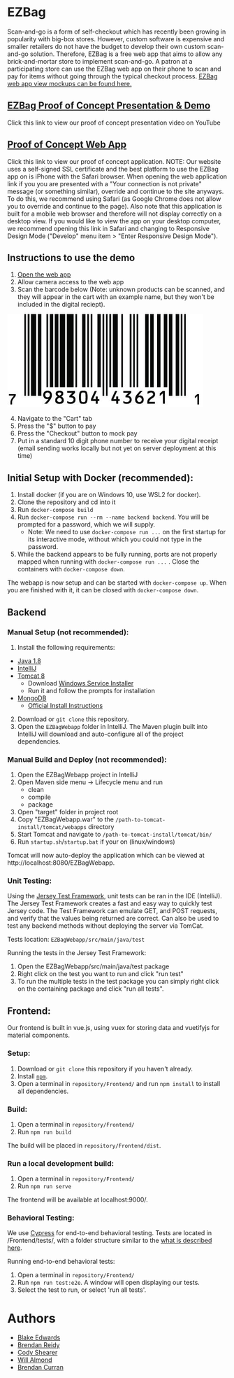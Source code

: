 # EZBag

Scan-and-go is a form of self-checkout which has recently been growing in popularity with big-box stores. 
However, custom software is expensive and smaller retailers do not have the budget to develop their own custom scan-and-go solution.
Therefore, EZBag is a free web app that aims to allow any brick-and-mortar store to implement scan-and-go. 
A patron at a participating store can use the EZBag web app on their phone to scan and pay for items without going through the typical checkout process.
[EZBag web app view mockups can be found here.](https://github.com/SCCapstone/EZBag/wiki/Requirements)


## [EZBag Proof of Concept Presentation & Demo](https://youtu.be/l9hTREqO-ws)
Click this link to view our proof of concept presentation video on YouTube

## [Proof of Concept Web App](https://blakeedwards.me:8443/EZBagWebapp/webapi/redirect/179aa3e0fb88f6e4ec0ef0d0f5588d43f93713e7b7e4a5ddd8a3fdd1c39701fa)
Click this link to view our proof of concept application. NOTE: Our website uses a self-signed SSL certificate and the best platform to use the EZBag app on is iPhone with the Safari browser. When opening the web application link if you you are presented with a "Your connection is not private" message (or something similar), override and continue to the site anyways. To do this, we recommend using Safari (as Google Chrome does not allow you to override and continue to the page). Also note that this application is built for a mobile web browser and therefore will not display correctly on a desktop view. If you would like to view the app on your desktop computer, we recommend opening this link in Safari and changing to Responsive Design Mode ("Develop" menu item > "Enter Responsive Design Mode").

## Instructions to use the demo
1. [Open the web app](https://blakeedwards.me:8443/EZBagWebapp/#/)
2. Allow camera access to the web app
3. Scan the barcode below (Note: unknown products can be scanned, and they will appear in the cart with an example name, but they won't be included in the digital reciept).

  ![](https://github.com/SCCapstone/EZBag/blob/master/readme/barcode_example.jpg)

4. Navigate to the "Cart" tab
5. Press the "$" button to pay
6. Press the "Checkout" button to mock pay
7. Put in a standard 10 digit phone number to receive your digital receipt (email sending works locally but not yet on server deployment at this time)

## Initial Setup with Docker (recommended):
1. Install docker (if you are on Windows 10, use WSL2 for docker).
2. Clone the repository and cd into it
4. Run `docker-compose build`
3. Run `docker-compose run --rm --name backend backend`. You will be prompted for a password, which we will supply.
    - Note: We need to use `docker-compose run ...` on the first startup for its interactive mode, without which you could not type in the password.
4. While the backend appears to be fully running, ports are not properly mapped when running with `docker-compose run ...` . Close the containers with `docker-compose down`.

The webapp is now setup and can be started with `docker-compose up`. When you are finished with it, it can be closed with `docker-compose down`.

## Backend

### Manual Setup (not recommended):

1. Install the following requirements:
* [Java 1.8](https://www.oracle.com/java/technologies/javase-downloads.html)
* [IntelliJ](https://www.jetbrains.com/idea/download/#section=windows)
* [Tomcat 8](https://tomcat.apache.org/)
    * Download [Windows Service Installer](https://tomcat.apache.org/download-80.cgi)
    * Run it and follow the prompts for installation
* [MongoDB](https://www.mongodb.com/)
    * [Official Install Instructions](https://docs.mongodb.com/manual/tutorial/install-mongodb-on-windows/)

2. Download or `git clone` this repository.
3. Open the `EZBagWebapp` folder in IntelliJ. The Maven plugin built into IntelliJ will download and auto-configure all of the project dependencies.

### Manual Build and Deploy (not recommended):
1. Open the EZBagWebapp project in IntelliJ
2. Open Maven side menu -> Lifecycle menu and run
    - clean
    - compile
    - package
3. Open "target" folder in project root
4. Copy "EZBagWebapp.war" to the ```/path-to-tomcat-install/tomcat/webapps``` directory
5. Start Tomcat and navigate to `/path-to-tomcat-install/tomcat/bin/`
6. Run `startup.sh`/`startup.bat` if your on (linux/windows)

Tomcat will now auto-deploy the application which can be viewed at http://localhost:8080/EZBagWebapp.

### Unit Testing:
Using the [Jersey Test Framework](https://www.baeldung.com/jersey-test), unit tests can be ran in the IDE (IntelliJ). The Jersey Test Framework creates a fast and easy way to quickly test Jersey code. The Test Framework can emulate GET, and POST requests, and verify that the values being returned are correct. Can also be used to test any backend methods without deploying the server via TomCat.

Tests location: `EZBagWebapp/src/main/java/test`

Running the tests in the Jersey Test Framework:
1. Open the EZBagWebapp/src/main/java/test package 
2. Right click on the test you want to run and click "run test"
3. To run the multiple tests in the test package you can simply right click on the containing package and click "run all tests".

## Frontend:
Our frontend is built in vue.js, using vuex for storing data and vuetifyjs for material components.

### Setup:
1. Download or `git clone` this repository if you haven't already.
2. Install [`npm`](https://www.npmjs.com/get-npm).
3. Open a terminal in `repository/Frontend/` and run `npm install` to install all dependencies.

### Build:
1. Open a terminal in `repository/Frontend/`
2. Run `npm run build`

The build will be placed in `repository/Frontend/dist`.

### Run a local development build:
1. Open a terminal in `repository/Frontend/`
2. Run `npm run serve`

The frontend will be available at localhost:9000/.

### Behavioral Testing:
We use [Cypress](https://www.cypress.io/) for end-to-end behavioral testing. Tests are located in /Frontend/tests/, with a folder structure similar to the [what is described here](https://docs.cypress.io/guides/core-concepts/writing-and-organizing-tests.html#Folder-Structure).

Running end-to-end behavioral tests:
1. Open a terminal in `repository/Frontend/`
2. Run `npm run test:e2e`. A window will open displaying our tests. 
3. Select the test to run, or select 'run all tests'.

# Authors
- [Blake Edwards](mailto:blakete@email.sc.edu)
- [Brendan Reidy](mailto:bcreidy@email.sc.edu)
- [Cody Shearer](mailto:shearerc@email.sc.edu)
- [Will Almond](mailto:cwalmond@email.sc.edu)
- [Brendan Curran](mailto:bcurran@email.sc.edu)
